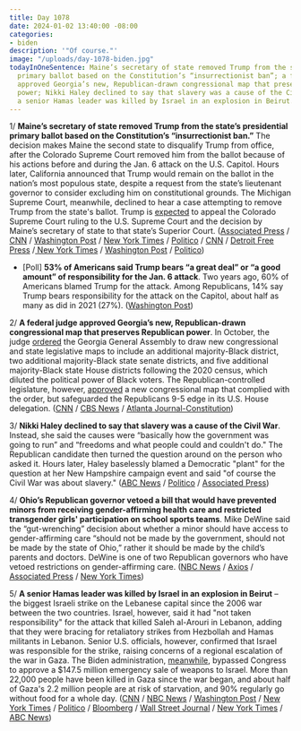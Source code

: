 ```yaml
---
title: Day 1078
date: 2024-01-02 13:40:00 -08:00
categories:
- biden
description: '"Of course."'
image: "/uploads/day-1078-biden.jpg"
todayInOneSentence: Maine’s secretary of state removed Trump from the state’s presidential
  primary ballot based on the Constitution’s “insurrectionist ban”; a federal judge
  approved Georgia’s new, Republican-drawn congressional map that preserves Republican
  power; Nikki Haley declined to say that slavery was a cause of the Civil War; and
  a senior Hamas leader was killed by Israel in an explosion in Beirut.
---
```


1/ **Maine’s secretary of state removed Trump from the state’s presidential primary ballot based on the Constitution’s “insurrectionist ban.”** The decision makes Maine the second state to disqualify Trump from office, after the Colorado Supreme Court removed him from the ballot because of his actions before and during the Jan. 6 attack on the U.S. Capitol. Hours later, California announced that Trump would remain on the ballot in the nation’s most populous state, despite a request from the state’s lieutenant governor to consider excluding him on constitutional grounds. The Michigan Supreme Court, meanwhile, declined to hear a case attempting to remove Trump from the state's ballot. Trump is [expected](https://apnews.com/article/trump-supreme-court-colorado-maine-14th-amendment-24e92ece8a13531ded8975a651127cde) to appeal the Colorado Supreme Court ruling to the U.S. Supreme Court and the decision by Maine’s secretary of state to that state’s Superior Court. ([Associated Press](https://apnews.com/article/maine-trump-presidential-ballot-election-insurrection-081fd38ce1f20be9b8423cb2f8c66dee) / [CNN](https://www.cnn.com/2023/12/28/politics/trump-maine-14th-amendment-ballot) / [Washington Post](https://www.washingtonpost.com/politics/2023/12/28/maine-trump-primary-ballot/) / [New York Times](https://www.nytimes.com/2023/12/28/us/maine-trump-ballot.html) / [Politico](https://www.politico.com/news/2023/12/28/maine-kicks-trump-off-ballot-under-14th-amendment-00133294) / [CNN](https://www.cnn.com/2023/12/27/politics/michigan-supreme-court-rejects-insurrectionist-ban-case-trump) / [Detroit Free Press](https://www.freep.com/story/news/politics/elections/2023/12/27/michigan-supreme-court-trump-stays-primary-ballot/72037140007/) /[ New York Times](https://www.nytimes.com/2023/12/27/us/michigan-trump-ballot.html) / [Washington Post](https://www.washingtonpost.com/politics/2023/12/27/michigan-supreme-court-trump-2024-primary-ballot/) / [Politico](https://www.politico.com/news/2023/12/29/california-secretary-of-state-leaves-trump-on-presidential-ballot-00133304))

* [Poll] **53% of Americans said Trump bears “a great deal” or “a good amount” of responsibility for the Jan. 6 attack**. Two years ago, 60% of Americans blamed Trump for the attack. Among Republicans, 14% say Trump bears responsibility for the attack on the Capitol, about half as many as did in 2021 (27%). ([Washington Post](https://www.washingtonpost.com/dc-md-va/2024/01/02/jan-6-poll-post-trump/))

2/ **A federal judge approved Georgia’s new, Republican-drawn congressional map that preserves Republican power**. In October, the judge [ordered](https://whatthefuckjusthappenedtoday.com/2023/10/26/day-1010/#6-a-federal-judge-ordered-georgia-to) the Georgia General Assembly to draw new congressional and state legislative maps to include an additional majority-Black district, two additional majority-Black state senate districts, and five additional majority-Black state House districts following the 2020 census, which diluted the political power of Black voters. The Republican-controlled legislature, however, [approved](https://whatthefuckjusthappenedtoday.com/2023/12/07/day-1052/#2-georgia%E2%80%99s-republican-controlled-le) a new congressional map that complied with the order, but safeguarded the Republicans 9-5 edge in its U.S. House delegation. ([CNN](https://www.cnn.com/2023/12/28/politics/judge-upholds-republican-drawn-georgia-congressional-map) / [CBS News](https://www.cbsnews.com/news/georgia-congressional-map-republicans-federal-voting-rights-law/) / [Atlanta Journal-Constitution](https://www.ajc.com/politics/breaking-georgias-republican-redistricting-plan-upheld-by-federal-judge/5YEJGZ25HBC6NPJUOLC54MAWN4/))

3/ **Nikki Haley declined to say that slavery was a cause of the Civil War**. Instead, she said the causes were “basically how the government was going to run” and “freedoms and what people could and couldn't do." The Republican candidate then turned the question around on the person who asked it. Hours later, Haley baselessly blamed a Democratic "plant" for the question at her New Hampshire campaign event and said "of course the Civil War was about slavery." ([ABC News](https://abcnews.go.com/Politics/nikki-haley-doesnt-cite-slavery-cause-civil-war/story?id=105956626) / [Politico](https://www.politico.com/news/2023/12/27/haley-slavery-cause-of-civil-war-00133254) / [Associated Press](https://apnews.com/article/haley-election-civil-war-slavery-a509ff9d7cc5e271c42592276b75735c))

4/ **Ohio’s Republican governor vetoed a bill that would have prevented minors from receiving gender-affirming health care and restricted transgender girls' participation on school sports teams**. Mike DeWine said the “gut-wrenching” decision about whether a minor should have access to gender-affirming care “should not be made by the government, should not be made by the state of Ohio,” rather it should be made by the child’s parents and doctors. DeWine is one of two Republican governors who have vetoed restrictions on gender-affirming care. ([NBC News](https://www.nbcnews.com/nbc-out/out-politics-and-policy/ohios-republican-governor-vetoes-trans-care-restriction-sports-ban-rcna131579) / [Axios](https://www.axios.com/2023/12/29/ohio-republican-dewine-trans-care-sports-ban-veto) / [Associated Press](https://apnews.com/article/transgender-health-ohio-minors-veto-c615cafed4fc81d32010d47d8853efaf) / [New York Times](https://www.nytimes.com/2023/12/29/us/ohio-transgender-bill.html))

5/ **A senior Hamas leader was killed by Israel in an explosion in Beirut** – the biggest Israeli strike on the Lebanese capital since the 2006 war between the two countries. Israel, however, said it had "not taken responsibility" for the attack that killed Saleh al-Arouri in Lebanon, adding that they were bracing for retaliatory strikes from Hezbollah and Hamas militants in Lebanon. Senior U.S. officials, however, confirmed that Israel was responsible for the strike, raising concerns of a regional escalation of the war in Gaza. The Biden administration, [meanwhile](https://apnews.com/article/us-israel-gaza-arms-hamas-bypass-congress-1dc77f20aac4a797df6a2338b677da4f), bypassed Congress to approve a $147.5 million emergency sale of weapons to Israel. More than 22,000 people have been killed in Gaza since the war began, and about half of Gaza's 2.2 million people are at risk of starvation, and 90% regularly go without food for a whole day. ([CNN](https://www.cnn.com/middleeast/live-news/israel-hamas-war-gaza-news-01-02-24/index.html) / [NBC News](https://www.nbcnews.com/news/world/live-blog/israel-hamas-war-live-updates-rcna131825) / [Washington Post](https://www.washingtonpost.com/world/2024/01/02/israel-hamas-war-gaza-news-updates/) / [New York Times](https://www.nytimes.com/live/2024/01/02/world/israel-supreme-court-gaza-news) / [Politico](https://www.politico.com/news/2024/01/02/beirut-explosion-hamas-hezbollah-00133447) / [Bloomberg](https://www.bloomberg.com/news/articles/2024-01-02/explosion-in-lebanon-s-capital-state-agency-reports?srnd=premium&sref=MIBMEEoj) / [Wall Street Journal](https://www.wsj.com/world/middle-east/israel-fights-on-three-fronts-as-it-debates-how-to-end-gaza-war-1c74c512?mod=hp_lead_pos1) / [New York Times](https://www.nytimes.com/2024/01/01/world/middleeast/gaza-israel-hunger.html) / [ABC News](https://abcnews.go.com/International/live-updates/israel-hamas-war-2024/?id=106026146))

